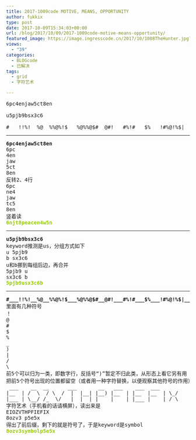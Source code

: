 ```yaml
---
title: 2017-1009code MOTIVE, MEANS, OPPORTUNITY
author: fukkix
type: post
date: 2017-10-09T15:34:03+00:00
url: /blog/2017/10/09/2017-1009code-motive-means-opportunity/
featured_image: https://image.ingresscode.cn/2017/10/1008TheHunter.jpg?x-oss-process=image/resize,m_fill,w_700,h_220
views:
  - "39"
categories:
  - BLOGcode
  - 已解决
tags:
  - grid
  - 字符艺术

---
```

<pre>6pc4enjaw5ct8en

u5pjb9bsx3c6

#___!!%!__%@__%%@%!$___%@%%@$#__@#!___#%!#___$%___!#%@!%$|__$$|$/%#\@@/@\%@/%@|%$|__|@|__)!|__@$|$|__%%|__%@|!\_/!|___$|!\__/@/_$@\/$%#|#$|##|@|!@##|!##@|$|___$|%%!#|#/$\%<!--more--></pre>

* * *

<pre><strong>6pc4enjaw5ct8en
</strong>6pc
4en
jaw
5ct
8en
反转2、4行
6pc
ne4
jaw
tc5
8en
竖着读<strong>
<span style="color: #99cc00;">6njt8peacen4w5n</span></strong></pre>

* * *

<pre><strong>u5pjb9bsx3c6
</strong>keyword推测是us，分组方式如下
u 5pjb9
b sx3c6
u和b挪到每组后边，再合并
5pjb9 u
sx3c6 b<strong>
<span style="color: #99cc00;">5pjb9usx3c6b</span></strong></pre>

* * *

<pre><strong>#___!!%!__%@__%%@%!$___%@%%@$#__@#!___#%!#___$%___!#%@!%$|__$$|$/%#\@@/@\%@/%@|%$|__|@|__)!|__@$|$|__%%|__%@|!\_/!|___$|!\__/@/_$@\/$%#|#$|##|@|!@##|!##@|$|___$|%%!#|#/$\%
</strong>里面有几种符号
！
@
#
$
%
_
)
|
/
\
前5个可以归为一类，即数字行，反括号“)”暂定不归此类，从形态上看它另有用
把前5个符号出现的位置都留空（或者用一种字符替换，以便观察其他符号的作用）
 ___    __  __      ___       __   ___    ___  ___       
|__  | /  \  / \  /  |  |__| |__) |__  | |__  |__  | \_/ 
|___ | \__/ /_  \/   |  |  | |    |    | |___ |    | / \ 
字符艺术（手机看的话请横屏），读出来是
EIOZVTHPFIEFIX
8ozv3 p5e5x
得出了前后缀，剩下的就是符号了，于是keyword是symbol
<span style="color: #99cc00;"><strong>8ozv3symbolp5e5x</strong></span></pre>